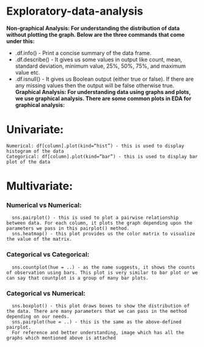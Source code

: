 # Exploratory-data-analysis

**Non-graphical Analysis: For understanding the distribution of data without plotting the graph. Below are the three commands that come under this:**
  * .df.info() - Print a concise summary of the data frame.
  * .df.describe() - It gives us some values in output like count, mean, standard deviation, minimum value, 25%, 50%, 75%, and maximum value etc.
  * .df.isnull() - It gives us Boolean output (either true or false). If there are any missing values then the output will be false otherwise true.
**Graphical Analysis: For understanding data using graphs and plots, we use graphical analysis. There are some common plots in EDA for graphical analysis:**
  # Univariate:
    Numerical: df[column].plot(kind=“hist”) - this is used to display histogram of the data
    Categorical: df[column].plot(kind=“bar”) - this is used to display bar plot of the data
  # Multivariate:
   ### Numerical vs Numerical:
      sns.pairplot() - this is used to plot a pairwise relationship between data. For each column, it plots the graph depending upon the parameters we pass in this pairplot() method.
      sns.heatmap() - this plot provides us the color matrix to visualize the value of the matrix.
   ### Categorical vs Categorical:
      sns.countplot(hue = ..) - as the name suggests, it shows the counts of observation using bars. This plot is very similar to bar plot or we can say that countplot is a group of many bar plots.
   ### Categorical vs Numerical:
      sns.boxplot() - this plot draws boxes to show the distribution of the data. There are many parameters that we can pass in the method depending on our needs.
      sns.pairplot(hue = ..) - this is the same as the above-defined pairplot.
      For reference and better understanding, image which has all the graphs which mentioned above is attached

